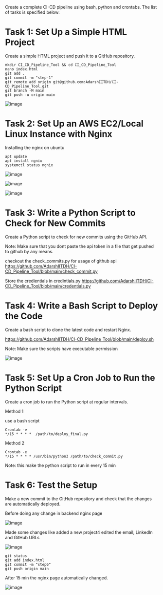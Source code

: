 Create a complete CI-CD pipeline using bash, python and crontabs. The list of tasks is specified below: 

# Task 1: Set Up a Simple HTML Project

Create a simple HTML project and push it to a GitHub repository.

```
mkdir CI_CD_Pipeline_Tool && cd CI_CD_Pipeline_Tool
nano index.html
git add .
git commit -m "step-1"
git remote add origin git@github.com:AdarshIITDH/CI-CD_Pipeline_Tool.git
git branch -M main
git push -u origin main 
```
![image](https://github.com/AdarshIITDH/CI-CD_Pipeline_Tool/assets/60352729/60bd342f-256b-4b3a-9274-7eff28e427bb)

# Task 2: Set Up an AWS EC2/Local Linux Instance with Nginx

Installing the nginx on ubuntu

```
apt update
apt install ngnix
systemctl status ngnix
```

![image](https://github.com/AdarshIITDH/CI-CD_Pipeline_Tool/assets/60352729/a1d2c822-6c09-4c69-bcee-65ff146bad88)

![image](https://github.com/AdarshIITDH/CI-CD_Pipeline_Tool/assets/60352729/487d3563-3b49-4350-bc15-9996046a82c0)

![image](https://github.com/AdarshIITDH/CI-CD_Pipeline_Tool/assets/60352729/399009df-c728-4a40-9ffc-23aa2ea51cae)


# Task 3: Write a Python Script to Check for New Commits

 Create a Python script to check for new commits using the GitHub API.

 Note: Make sure that you dont paste the api token in a file that get pushed to github by any means.

 checkout the check_commits.py for usage of github api
 https://github.com/AdarshIITDH/CI-CD_Pipeline_Tool/blob/main/check_commit.py

Store the credientials in credintials.py
https://github.com/AdarshIITDH/CI-CD_Pipeline_Tool/blob/main/credentials.py

# Task 4: Write a Bash Script to Deploy the Code

  Create a bash script to clone the latest code and restart Nginx.
  
  https://github.com/AdarshIITDH/CI-CD_Pipeline_Tool/blob/main/deploy.sh

Note: Make sure the scripts have executable permission

![image](https://github.com/AdarshIITDH/CI-CD_Pipeline_Tool/assets/60352729/929449ac-1736-4528-92a3-ee010ecb5647)

# Task 5: Set Up a Cron Job to Run the Python Script

Create a cron job to run the Python script at regular intervals.

Method 1

use a bash script 

```
Crontab -e
*/15 * * * *  /path/to/deploy_final.py
```

Method 2
```
Crontab -e
*/15 * * * * /usr/bin/python3 /path/to/check_commit.py
```

Note: this make the python script to run in every 15 min

#  Task 6: Test the Setup 

Make a new commit to the GitHub repository and check that the changes are automatically deployed.

Before doing any change in backend nginx page 

![image](https://github.com/AdarshIITDH/CI-CD_Pipeline_Tool/assets/60352729/00b823c8-eaac-463e-a7ff-0f73856adfba)

Made some changes like added a new project4 edited the email, LinkedIn and GitHub URLs

![image](https://github.com/AdarshIITDH/CI-CD_Pipeline_Tool/assets/60352729/53bd4393-c2f3-4251-9ee8-f334bcdd32b9)

```
git status
git add index.html
git commit -m "step6"
git push origin main
```

After 15 min the nginx page automatically changed.

![image](https://github.com/AdarshIITDH/CI-CD_Pipeline_Tool/assets/60352729/f0b40739-4d4b-4cbb-86cd-0e4be41da115)













